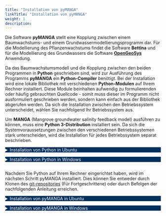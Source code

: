```yaml
---
title: "Installation von pyMANGA"
linkTitle: "Installation von pyMANGA"
weight: 1
description:
---
```

<head>
<style type="text/css">
<!--
details summary {color: white; background: #00305E; margin-bottom: 1em;}
-->
</style>
</head>

Die Software **pyMANGA** stellt eine Kopplung zwischen einem Baumwachstums- und einem Grundwassermodellierungsprogramm dar. Für die Modellierung des Pflanzenwachstums findet die Software **Bettina** und für die Modellierung des Grundwassers die Software <a href="https://www.opengeosys.org/">**OpenGeoSys**</a> Anwendung. 

Da das Baumwachstumsmodell und die Kopplung zwischen den beiden Programmen in **Python** geschrieben sind, wird zur Ausführung des Programms **pyMANGA** ein **Python-Compiler** benötigt. Bei der Installation wird eine lokale Bibliothek mit verschiedenen **Python-Modulen** auf Ihrem Rechner installiert. Diese Module beinhalten aufwendig zu formulierenden oder häufig gebrauchten Quellcode - somit muss dieser im Programm nicht ausformuliert geschrieben werden, sondern kann einfach aus der Bibliothek abgerufen werden. Da sich die Installation zwischen den Betriebssystem unterscheidet, wählen Sie nachfolgend Ihr Betriebssystem aus.

Um **MANGA** (Mangrove groundwater salinity feedback model) ausführen zu können, muss eine **Python 3-Distribution** installiert sein. Da sich die Systemvoraussetzungen zwischen den verschiedenen Betriebssystemen stark unterscheiden, wird die Installation für jedes Betriebssystem separat beschrieben.

<details>
<summary>Installation von Python in Ubuntu</summary>
<p>

**Ubuntu 18.04** liefert eine erste Installation von (**Python 2** und) **Python 3** von Haus aus mit. Um zu überprüfen welche Version sich aktuell auf dem Rechner befindet, kann, nachdem ein neues Terminal-Fenster mit der Tastenkombination **"STRG + Alt + T"** geöffnet wurde, eine Versionsabfrage mit dem Kommando 

	• python3 -V 

erfolgen. Es wird empfohlen das Paketverzeichnis des Betriebssystems zunächst zu updaten. Um die Version auf den neuesten Stand zu bringen, kann über die Kommandos 

	• sudo apt update
 
und 

	• sudo apt -y upgrade 

das gesamte System geupdated werden - und damit auch das **Python 3**-Paket.
Die aktualliesierte Version kann erneut über 

	• python3 -V

eingesehen werden.

Falls widererwartens Probleme auftreten, kann über den Befehl

	• sudo apt-get install python3

das Paket (neu)installiert werden.
</p>
</details>


<details>
<summary>Installation von Python in Windows</summary>
<p>

Um **MANGA** (Mangrove groundwater salinity feedback model) ausführen zu können, müssen Sie zunächst sich ein **Interpreter** für die Programmiersprache **Python** besorgen. Ein Beispiel wäre **python<sup>T</sup><sup>M</sup>**. Dazu öffnen Sie Ihren **Browser** und gehen Sie auf die Seite ***Python.org***. Im Auswahlmenü unter ***Download*** finden Sie die aktuelle Release Version für ihr Betriebssystem von **Python** (in dieser Anleitung wird das Vorgehen unter Windows beschrieben, siehe <a href="/de/docs/erste_schritte/installation/#Abbildung_1">Abbildung 1</a>).

<figure>
<a name="Abbildung_1"></a>
<img src="/pictures/Auswahl_Menue_zum_Downloaden_der_Windows_Variante_von_pythonTM.jpg">
<figcaption><font size = "1"><i><b>Abbildung 1:</b> Auswahl Menü zum Downloaden der Windows Variante von python<sup>T</sup><sup>M</sup>.</i></font></figcaption>
</figure><p>

<figure>
<a name="Abbildung_2"></a>
<img src="/pictures/zu_waehlender_Link_für_das_Downloaden_von_python-3_7_7.jpg">
<figcaption><font size = "1"><i><b>Abbildung 2:</b> zu wählender Link für das Downloaden von python-3.7.7.</i></font></figcaption>
</figure><p>

Führen Sie die herunter geladene Datei (***python-3.7.7-amd64.exe***) aus, wie eine normale **Windows** **exe** und installieren Sie sie auf Ihren Rechner <a href="/de/docs/erste_schritte/installation/#Abbildung_3">Abbildung 3</a>

<figure>
<a name="Abbildung_3"></a>
<img src="/pictures/Ausfuehrung_der_Windows_exe_von_Python_3_7_7.jpg" alt="Abbildung 3">
<figcaption><font size = "1"><i><b>Abbildung 3:</b> Ausführung der Windows exe von Python 3.7.7.</i></font></figcaption>
</figure><p>

Damit ist die Installation von **Python** abgeschlossen.

</p>
</details>


Nachdem Sie Python auf Ihrem Rechner eingerichtet haben, wird im nächsten Schritt pyMANGA installiert. Dies können Sie entweder durch Klonen des [git-repositories](https://github.com/jbathmann/pyMANGA/ "https://github.com/jbathmann/pyMANGA/") (Für Fortgeschrittene) oder durch Befolgen der nachfolgenden Anleitung erreichen. 
</p>

<details>
<summary >Installation von pyMANGA in Ubuntu</summary>
<p>

Um **Manga** ausführen zu können, müssen ggf. noch nicht in der **Python-Bibliothek** vorhandene, aber von **pyMANGA** benötigte Module installiert werden. Da bei **Ubuntu** auch im Betriebssystem **Python** eine wichtige Rolle spielt, ist die bereits vorinstallierte Bibliothek sehr umfangreich. Es wird deshalb empfohlen das Programm zunächst zu installieren und ggf. noch fehlende Module nach erster Ausführung des Programms zu installieren - **pyMANGA** weist sie darauf hin, welche Module benötigt werden.

Um die Software zu downloaden laden Sie sich die aktuelle Version als zip-Datei über diese [Homepage](https://github.com/jbathmann/pyMANGA/ "https://github.com/jbathmann/pyMANGA/") herunter.

<figure>
<a name="Abbildung_4"></a>
<img src="/pictures/ubuntu_download.png">
<figcaption><font size = "1"><i><b>Abbildung 4:</b> Download von <b>pyMANGA</b> als zip-Datei</i></font></figcaption>
</figure><p>

Diese zip-Datei muss nun an einem beliebigem Speicherort entpackt werden. Achten Sie darauf, dass sich keine Leerzeichen und keine Umlaute in dem Dateifpad befinden.

Das Programm ist jetzt ausführbar. Öffnen Sie mit der Tastenkombination **Strg + Alt + T** ein Terminalfenster und navigieren Sie in die Hauptebene des Programms. Alternativ können Sie auch den grafischen Weg wählen, indem Sie über Dateien zu dem Speicherort navigieren. Dort können Sie die Konsole über einen Rechtsklick und in dem sich öffnenden Menü über das Feld "In Terminal öffnen" ein Terminalfenster öffnen, indem Sie sich bereits in der Hauptebene des Programms befinden.

<figure>
<a name="Abbildung_5"></a>
<img src="/pictures/ubuntu_Hauptebene_pyMANGA.png">
<figcaption><font size = "1"><i><b>Abbildung 5:</b> Hauptebene von <b>pyMANGA</b></i></font></figcaption>
</figure><p>

Durch die Eingabe "python main.py" wird das Programm nun gestartet. Falls **pyMANGA** aufgrund von fehlenden Modulen in der lokalen **Python-Bibliothek** - wie zu Anfang erwähnt - noch nicht ausgeführt werden kann, wird jeweils eines der fehlenden Pakete in einer Fehlermeldung ausgegeben. Für die Installation von Python-Modulen eignet sich unter anderem **pip** ("Pip installs Python"). Durch das öffnen eines Terminalfenster (Tastenkombination **Strg + Alt + T**) und der Eingabe des Befehls

	• sudo apt-get install python3-pip

lässt sich pip installieren.

Um mit pip nun ein **Python-Modul** in die Bibliothek hinzuzufügen muss folgender Befehl in ein Terminal eingegeben werden:

	• pip3 install Name_des_Moduls

Falls pyMANGA bei einer ersten Ausführung das **Python-Modul** "vtk" als fehlend ausgegeben hat, lässt es sich mit folgender Eingabe in die Konsole installieren:

	• pip3 install vtk

Nachdem das fehlende Modul installiert wurde, starten Sie pyMANGA erneut. Sollten jetzt noch weitere **Python-Module** fehlen, wird **pyMANGA** wieder eines davon als fehlende Voraussetzung ausgeben. Diesen Schritt wiederholen Sie so lange, bis alle Python-Module installiert sind. Wenn das der Fall ist, sollte **pyMANGA** einen 13-zeiligen Text ausgeben, von denen die letzte Zeile folgende Fehlermeldung beinhaltet: "Wrong usage of pyMANGA. Type "python main.py -h". Auch wenn Sie zunächst diese Fehlermeldung erhalten bedeutet es, dass **pyMANGA** richtig installiert und ausgeführt werden kann. Die Berechnung eines ersten Beispiel-Setups wird im Abschnitt Erste Anwendungen von **pyMANGA** dieses kurzen Tutorials erklärt.

</p>
</details>

<details>
<summary>Installation von pyMANGA in Windows</summary>
<p>

Um **MANGA** auszuführen zu können, müssen noch ein paar Module für den **Python** **Compiler** installiert werden. Dazu müssen Sie die **Eingabeaufforderung** öffnen. Diese finden Sie einfach über die Suche, indem Sie der **„Eingabeaufforderung“** eingeben und per **Mausklick** öffnen. Da es sich bei **MANGA** um ein Zeilenprogramm handelt, spielt sich alles in der **Eingabeaufforderung** ab (siehe <a href="/de/docs/erste_schritte/installation/#Abbildung_6">Abbildung 6</a>). 

<figure>
<a name="Abbildung_6"></a>
<img src="/pictures/oeffnen_der_Eingabeaufforderung.jpg">
<figcaption><font size = "1"><i><b>Abbildung 6:</b> öffnen der Eingabeaufforderung.</i></font></figcaption>
</figure><p>

Nun müssen die folgenden **Module** ***numpy***, ***vtk***, ***lxml*** und ***matplotlib*** installiert werden. Wir beginnen mit dem **Modul** ***numpy***. Geben Sie den aufgezeigten Code in die **Eingabeaufforderung**, um das **Modul** zu installieren (siehe <a href="/de/docs/erste_schritte/installation/#Abbildung_7">Abbildung 7</a>). 

	• py -3.7 -m pip install numpy								    [1]

<figure>
<a name="Abbildung_7"></a>
<img src="/pictures/Beispielhafte_Installation_des_Moduls_numpy.jpg">
<figcaption><font size = "1"><i><b>Abbildung 7:</b> Beispielhafte Installation des Moduls numpy.</i></font></figcaption>
</figure><p>

Führen Sie dies analog für die drei anderen **Module** aus mit dem folgenden Code

	• py -3.7 -m pip install vtk								     [2]
	• py -3.7 -m pip install lxml							  	     [3]
	• py -3.7 -m pip install matplotlib							     [4]

Hinweis: Sollte die **Eingabeaufforderung** eine Wahrung ausgeben, dass ***pip*** nicht aktuell ist, können Sie mit **upgrade** ***pip*** dies aktualisieren. Dies ist aber nicht zwingend erforderlich.

Zur Erklärung was Sie eingegeben haben: ***py*** bedeuten, dass Sie **Python** aufrufen. Dabei ist **-3.7** die Version, die Sie nutzen. Mit ***-m*** wird ein Modul aufgerufen, in diesem Fall ***pip***, welches dazu dient andere **Module** zu installieren. Zum Schluss folgt der **Modul** **Name** vom zu installierendem **Modul**. Nun sind die Vorbereitungen für die Nutzung des **Compilers** abgeschlossen. Als nächsten Schritt müssen Sie, falls es noch nicht geschehen ist, das Programm **MANGA** downloaden. Dazu gehen Sie auf die folgende [Homepage](https://github.com/jbathmann/pyMANGA/ "https://github.com/jbathmann/pyMANGA/") und downloaden das Programm als zip Datei und speichern es auf Ihren Rechner (siehe <a href="/de/docs/erste_schritte/installation/#Abbildung_8">Abbildung 8</a>).

<figure>
<a name="Abbildung_8"></a>
<img src="/pictures/Download_von_pyMANGA.jpg">
<figcaption><font size = "1"><i><b>Abbildung 8:</b> Download von pyMANGA.</i></font></figcaption>
</figure><p>

Anschließend entpacken Sie die Datei (***pyMANGA-master.zip***) auf Ihren Desktop. Sie enthält sämtliche Programmbestandteile von **MANGA** unter anderem ***main.py***, welche die Ausführungsdatei darstellt, die zum Ausführen des Programmes aufgerufen werden muss. Dazu muss Sie nun dem **Ordner** öffnen und mit **Rechtsklick** in einem leeren Bereich des **Ordners** die **Eingabeaufforderung** öffnen (siehe <a href="/de/docs/erste_schritte/installation/#Abbildung_9">Abbildung 9</a>) und den folgenden Code eingeben.

	• py main.py -h										     [5]

Hierbei bedeutet wiederum ***py*** das Python aufgerufen wird, ***main.py*** stellt die Datei dar, die aufgerufen werden soll, und ***-h*** ruft die Hilfe auf.

<figure>
<a name="Abbildung_9"></a>
<img src="/pictures/oeffnen_der_Eingabeaufforderung_im_pyMANGA_Ordner.jpg">
<figcaption><font size = "1"><i><b>Abbildung 9:</b> öffnen der Eingabeaufforderung im pyMANGA Ordner.</i></font></figcaption>
</figure><p>

Hinweis: Die **Eingabeaufforderung** wird im **Ordner** aufgerufen, damit der ***Ordnerpfad*** nicht jedes Mal mit eingegeben werden muss. Unter Windows 10 ist dies nur möglich, wenn Sie sich ***cmd in Kontextmenü hinzufügen.zip*** von der folgenden [Homepage](https://www.giga.de/downloads/windows-10/tipps/windows-10-wieder-die-eingabeaufforderung-im-kontextmenue-anzeigen/ "https://www.giga.de/downloads/windows-10/tipps/windows-10-wieder-die- eingabeaufforderung-im-kontextmenue-anzeigen/")  herunterladen und wie auf der Seite beschrieben ausführen. Alternativ ist es möglich in **Eingabeaufforderung**, die Sie in der Windows Suche mit dem **Suchbegriff** **„Eingabeaufforderung“** finden, zu nutzen und den vollständigen Dateipfad anzugeben, der in diesem Beispiel wie folgt lautet ***C:\Users\...\Desktop\pyMANGA-master***. Um Ihren Dateipfad herauszufinden machen Sie einen **Rechtsklick** auf den **Ordner** ***pyMANGA-master*** und gehen Sie auf **Eigenschaften**. Hier finden sich die Angaben zum Ort des Ordners an den Sie noch mit eine \ den **Namen** des **Ordners** anhängen müssen.

</p>
</details>
